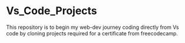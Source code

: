 # Vs_Code_Projects
This repository is to begin my web-dev journey coding directly from Vs code by cloning
projects required for a certificate from freecodecamp.

